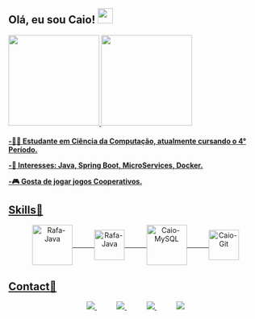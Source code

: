 
<!---
ciprianorepository2/ciprianorepository2 is a ✨ special ✨ repository because its `README.md` (this file) appears on your GitHub profile.
You can click the Preview link to take a look at your changes.
--->
<h2>Olá, eu sou Caio!
  <img src="https://raw.githubusercontent.com/iampavangandhi/iampavangandhi/master/gifs/Hi.gif" width="30px">
    </h2>
    
<div align ="left">
  <a href="https://github.com/caiocipriano">
  <img height="180em" src="https://github-readme-stats.vercel.app/api?username=caiocipriano&show_icons=true&theme=prussian&include_all_commits=true&count_private=true"/>
  <img height="180em" src="https://github-readme-stats.vercel.app/api/top-langs/?username=caiocipriano&layout=compact&langs_count=7&theme=prussian "/>
</div> 
  
<h4>  
<p>-👨‍🎓 Estudante em Ciência da Computação, atualmente cursando o 4° Período.
<p>-🎯 Interesses: Java, Spring Boot, MicroServices, Docker.
<p>-🎮 Gosta de jogar jogos Cooperativos.
  </h4>

<h2>Skills🎯</h2>
<div align="center">
  <img align="center" alt="Rafa-Java" height="80" src="https://cdn.jsdelivr.net/gh/devicons/devicon/icons/java/java-original-wordmark.svg" />
   &nbsp;&nbsp;&nbsp;&nbsp;&nbsp;&nbsp;&nbsp;&nbsp;&nbsp;
    <img align="center" alt="Rafa-Java" height="60" src="https://cdn.jsdelivr.net/gh/devicons/devicon/icons/spring/spring-original.svg"/>
   &nbsp;&nbsp;&nbsp;&nbsp;&nbsp;&nbsp;&nbsp;&nbsp;&nbsp;
    <img align="center" alt="Caio-MySQL" height="80" src="https://cdn.jsdelivr.net/gh/devicons/devicon/icons/mysql/mysql-original.svg"/>
   &nbsp;&nbsp;&nbsp;&nbsp;&nbsp;&nbsp;&nbsp;&nbsp;&nbsp;
  <!--<img align="center" alt="Caio-Js" height="60" src="https://cdn.jsdelivr.net/gh/devicons/devicon/icons/javascript/javascript-original.svg">-->
  <img align="center" alt="Caio-Git" height="60" src="https://cdn.jsdelivr.net/gh/devicons/devicon/icons/git/git-original.svg" />
</div>

## Contact📱

<p align="center">
    <a href="https://github.com/caiocipriano">
        <img src="https://img.shields.io/badge/github-%23100000.svg?&style=for-the-badge&logo=github&logoColor=white&link=mailto:https://github.com/caiocipriano">
    </a>
   &nbsp;&nbsp;&nbsp;&nbsp;&nbsp;&nbsp;&nbsp;&nbsp;&nbsp;
    <a href="mailto:caio.silvax@hotmail.com">
       <img src="https://img.shields.io/badge/Microsoft_Outlook-0078D4?style=for-the-badge&logo=microsoft-outlook&logoColor=white">
    </a>
  &nbsp;&nbsp;&nbsp;&nbsp;&nbsp;&nbsp;&nbsp;&nbsp;&nbsp;
  <a href="https://www.linkedin.com/in/caio-cipriano">
        <img src="https://img.shields.io/badge/linkedin-%230077B5.svg?&style=for-the-badge&logo=linkedin&logoColor=white&link=mailto:https://www.linkedin.com/in/caio-cipriano/">
    </a>
    &nbsp;&nbsp;&nbsp;&nbsp;&nbsp;&nbsp;&nbsp;&nbsp;&nbsp;
    <a href="https://discord.gg/6XmPrUYX2">
        <img src="https://img.shields.io/badge/Discord-7289DA?style=for-the-badge&logo=discord&logoColor=white">
    </a>
  
  
